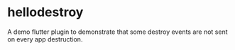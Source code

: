 # hellodestroy

A demo flutter plugin to demonstrate that some destroy events are not sent on every app destruction.